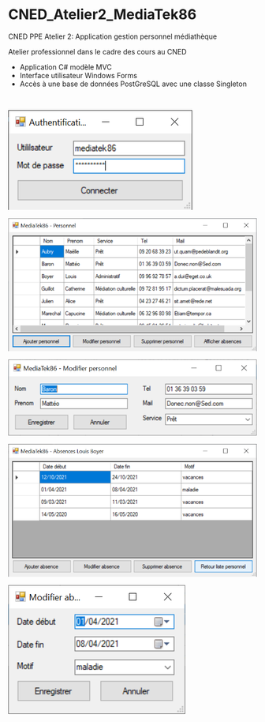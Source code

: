 # CNED_Atelier2_MediaTek86
CNED PPE Atelier 2: Application gestion personnel médiathèque

Atelier professionnel dans le cadre des cours au CNED

- Application C# modèle MVC
- Interface utilisateur Windows Forms
- Accès à une base de données PostGreSQL avec une classe Singleton

&nbsp;
&nbsp;
&nbsp;




![Authentification](https://github.com/carlfremault/CNED_Atelier2_MediaTek86/blob/master/imgs/Authentification.png?raw=true)

![Personnel](https://github.com/carlfremault/CNED_Atelier2_MediaTek86/blob/master/imgs/Personnel.png?raw=true)

![Modifier Personnel](https://github.com/carlfremault/CNED_Atelier2_MediaTek86/blob/master/imgs/AjoutModifPersonnel.png?raw=true)

![Absences](https://github.com/carlfremault/CNED_Atelier2_MediaTek86/blob/master/imgs/Absences.png?raw=true)

![Modifier Absences](https://github.com/carlfremault/CNED_Atelier2_MediaTek86/blob/master/imgs/AjoutModifAbsence.png?raw=true)

